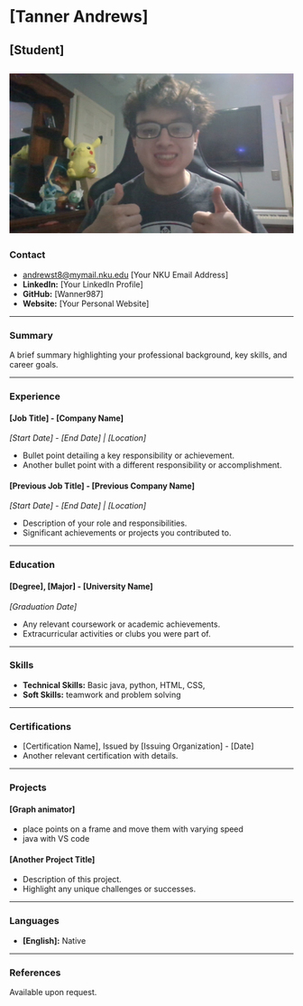 # [Tanner Andrews]
## [Student]

![Your picture](https://github.com/NicholasCaporusso/NKU-ASE220-assignments-01/blob/main/students/Tanner_Andrews.jpg)
---

### Contact
- andrewst8@mymail.nku.edu [Your NKU Email Address]
- **LinkedIn:** [Your LinkedIn Profile]
- **GitHub:** [Wanner987]
- **Website:** [Your Personal Website]

---

### Summary
A brief summary highlighting your professional background, key skills, and career goals.

---

### Experience

#### [Job Title] - [Company Name]
*_[Start Date] - [End Date] | [Location]_*
- Bullet point detailing a key responsibility or achievement.
- Another bullet point with a different responsibility or accomplishment.

#### [Previous Job Title] - [Previous Company Name]
*_[Start Date] - [End Date] | [Location]_*
- Description of your role and responsibilities.
- Significant achievements or projects you contributed to.

---

### Education

#### [Degree], [Major] - [University Name]
*_[Graduation Date]_*
- Any relevant coursework or academic achievements.
- Extracurricular activities or clubs you were part of.

---

### Skills
- **Technical Skills:** Basic java, python, HTML, CSS, 
- **Soft Skills:** teamwork and problem solving

---

### Certifications
- [Certification Name], Issued by [Issuing Organization] - [Date]
- Another relevant certification with details.

---

### Projects
#### [Graph animator]
- place points on a frame and move them with varying speed  
- java with VS code

#### [Another Project Title]
- Description of this project.
- Highlight any unique challenges or successes.

---

### Languages
- **[English]:** Native

---

### References
Available upon request.
